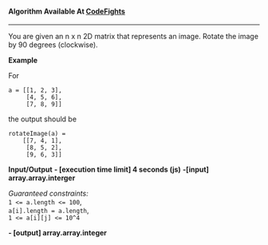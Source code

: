 #### Algorithm Available At [CodeFights](https://codefights.com/interview-practice/task/5A8jwLGcEpTPyyjTB/description)

---

You are given an n x n 2D matrix that represents an image. Rotate the image by 90 degrees (clockwise).

**Example**

For

```
a = [[1, 2, 3],
     [4, 5, 6],
     [7, 8, 9]]
```
the output should be
```
rotateImage(a) =
    [[7, 4, 1],
     [8, 5, 2],
     [9, 6, 3]]
```

**Input/Output**
**- [execution time limit] 4 seconds (js)**
 **-[input] array.array.interger**

 *Guaranteed constraints:*  
 `1 <= a.length <= 100`,  
 `a[i].length = a.length`,  
 `1 <= a[i][j] <= 10^4`  

 **- [output] array.array.integer**
